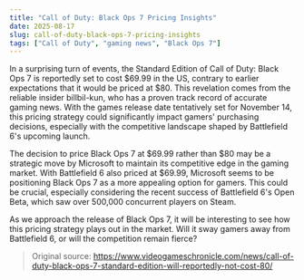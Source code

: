 ```yaml
---
title: "Call of Duty: Black Ops 7 Pricing Insights"
date: 2025-08-17
slug: call-of-duty-black-ops-7-pricing-insights
tags: ["Call of Duty", "gaming news", "Black Ops 7"]
---
```


In a surprising turn of events, the Standard Edition of Call of Duty: Black Ops 7 is reportedly set to cost $69.99 in the US, contrary to earlier expectations that it would be priced at $80. This revelation comes from the reliable insider billbil-kun, who has a proven track record of accurate gaming news. With the games release date tentatively set for November 14, this pricing strategy could significantly impact gamers' purchasing decisions, especially with the competitive landscape shaped by Battlefield 6's upcoming launch.

The decision to price Black Ops 7 at $69.99 rather than $80 may be a strategic move by Microsoft to maintain its competitive edge in the gaming market. With Battlefield 6 also priced at $69.99, Microsoft seems to be positioning Black Ops 7 as a more appealing option for gamers. This could be crucial, especially considering the recent success of Battlefield 6's Open Beta, which saw over 500,000 concurrent players on Steam.

As we approach the release of Black Ops 7, it will be interesting to see how this pricing strategy plays out in the market. Will it sway gamers away from Battlefield 6, or will the competition remain fierce?
> Original source: https://www.videogameschronicle.com/news/call-of-duty-black-ops-7-standard-edition-will-reportedly-not-cost-80/